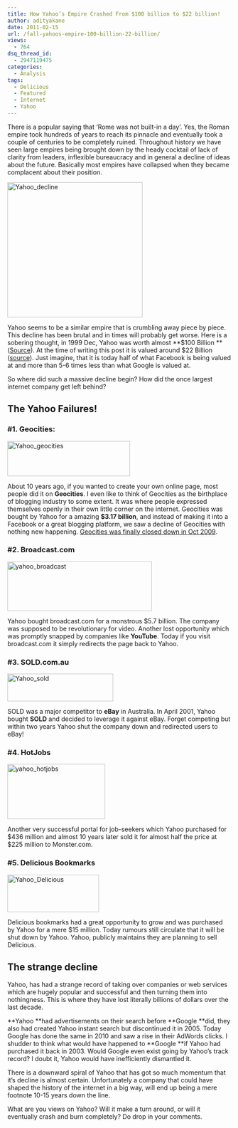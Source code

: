 ```yaml
---
title: How Yahoo’s Empire Crashed From $100 billion to $22 billion!
author: adityakane
date: 2011-02-15
url: /fall-yahoos-empire-100-billion-22-billion/
views:
  - 764
dsq_thread_id:
  - 2947119475
categories:
  - Analysis
tags:
  - Delicious
  - Featured
  - Internet
  - Yahoo
---
```

There is a popular saying that ‘Rome was not built-in a day’. Yes, the Roman empire took hundreds of years to reach its pinnacle and eventually took a couple of centuries to be completely ruined. Throughout history we have seen large empires being brought down by the heady cocktail of lack of clarity from leaders, inflexible bureaucracy and in general a decline of ideas about the future. Basically most empires have collapsed when they became complacent about their position.

[<img style="background-image: none; padding-left: 0px; padding-right: 0px; display: inline; padding-top: 0px; border-width: 0px;" title="Yahoo_decline" src="http://cdn.devilsworkshop.org/files/2011/02/Yahoo_decline_thumb.png" border="0" alt="Yahoo_decline" width="304" height="304" />][1]

Yahoo seems to be a similar empire that is crumbling away piece by piece. This decline has been brutal and in times will probably get worse. Here is a sobering thought, in 1999 Dec, Yahoo was worth almost **$100 Billion **(<a href="http://fortboise.org/top100mktcap.html" onclick="_gaq.push(['_trackEvent', 'outbound-article', 'http://fortboise.org/top100mktcap.html', 'Source']);" >Source</a>). At the time of writing this post it is valued around $22 Billion (<a href="http://finance.yahoo.com/q?s=YHOO" onclick="_gaq.push(['_trackEvent', 'outbound-article', 'http://finance.yahoo.com/q?s=YHOO', 'source']);" >source</a>). Just imagine, that it is today half of what Facebook is being valued at and more than 5-6 times less than what Google is valued at.

So where did such a massive decline begin? How did the once largest internet company get left behind?

## The Yahoo Failures!

### #1. Geocities:

[<img style="background-image: none; padding-left: 0px; padding-right: 0px; display: inline; padding-top: 0px; border-width: 0px;" title="Yahoo_geocities" src="http://cdn.devilsworkshop.org/files/2011/02/Yahoo_geocities_thumb.png" border="0" alt="Yahoo_geocities" width="276" height="79" />][2]

About 10 years ago, if you wanted to create your own online page, most people did it on **Geocities**. I even like to think of Geocities as the birthplace of blogging industry to some extent. It was where people expressed themselves openly in their own little corner on the internet. Geocities was bought by Yahoo for a amazing **$3.17 billion**, and instead of making it into a Facebook or a great blogging platform, we saw a decline of Geocities with nothing new happening. [Geocities was finally closed down in Oct 2009][3].

### #2. Broadcast.com

[<img style="background-image: none; padding-left: 0px; padding-right: 0px; display: inline; padding-top: 0px; border-width: 0px;" title="yahoo_broadcast" src="http://cdn.devilsworkshop.org/files/2011/02/yahoo_broadcast_thumb.png" border="0" alt="yahoo_broadcast" width="325" height="111" />][4]

Yahoo bought broadcast.com for a monstrous $5.7 billion. The company was supposed to be revolutionary for video. Another lost opportunity which was promptly snapped by companies like **YouTube**. Today if you visit broadcast.com it simply redirects the page back to Yahoo.

### #3. SOLD.com.au

[<img style="background-image: none; padding-left: 0px; padding-right: 0px; display: inline; padding-top: 0px; border-width: 0px;" title="Yahoo_sold" src="http://cdn.devilsworkshop.org/files/2011/02/Yahoo_sold_thumb.png" border="0" alt="Yahoo_sold" width="238" height="62" />][5]

SOLD was a major competitor to **eBay** in Australia. In April 2001, Yahoo bought **SOLD** and decided to leverage it against eBay. Forget competing but within two years Yahoo shut the company down and redirected users to eBay!

### #4. HotJobs

[<img style="background-image: none; padding-left: 0px; padding-right: 0px; display: inline; padding-top: 0px; border-width: 0px;" title="yahoo_hotjobs" src="http://cdn.devilsworkshop.org/files/2011/02/yahoo_hotjobs_thumb.png" border="0" alt="yahoo_hotjobs" width="220" height="124" />][6]

Another very successful portal for job-seekers which Yahoo purchased for $436 million and almost 10 years later sold it for almost half the price at $225 million to Monster.com.

### #5. Delicious Bookmarks

[<img style="background-image: none; padding-left: 0px; padding-right: 0px; display: inline; padding-top: 0px; border: 0px;" title="Yahoo_Delicious" src="http://cdn.devilsworkshop.org/files/2011/02/Yahoo_Delicious_thumb.png" border="0" alt="Yahoo_Delicious" width="206" height="84" />][7]

Delicious bookmarks had a great opportunity to grow and was purchased by Yahoo for a mere $15 million. Today rumours still circulate that it will be shut down by Yahoo. Yahoo, publicly maintains they are planning to sell Delicious.

## The strange decline

Yahoo, has had a strange record of taking over companies or web services which are hugely popular and successful and then turning them into nothingness. This is where they have lost literally billions of dollars over the last decade.

**Yahoo **had advertisements on their search before **Google **did, they also had created Yahoo instant search but discontinued it in 2005. Today Google has done the same in 2010 and saw a rise in their AdWords clicks. I shudder to think what would have happened to **Google **if Yahoo had purchased it back in 2003. Would Google even exist going by Yahoo’s track record? I doubt it, Yahoo would have inefficiently dismantled it.

There is a downward spiral of Yahoo that has got so much momentum that it’s decline is almost certain. Unfortunately a company that could have shaped the history of the internet in a big way, will end up being a mere footnote 10-15 years down the line.

What are you views on Yahoo? Will it make a turn around, or will it eventually crash and burn completely? Do drop in your comments.

 [1]: http://cdn.devilsworkshop.org/files/2011/02/Yahoo_decline.png
 [2]: http://cdn.devilsworkshop.org/files/2011/02/Yahoo_geocities.png
 [3]: http://devilsworkshop.org/geocities-is-no-more/ "Geocities was finally closed down in Oct 2009"
 [4]: http://cdn.devilsworkshop.org/files/2011/02/yahoo_broadcast.png
 [5]: http://cdn.devilsworkshop.org/files/2011/02/Yahoo_sold.png
 [6]: http://cdn.devilsworkshop.org/files/2011/02/yahoo_hotjobs.png
 [7]: http://cdn.devilsworkshop.org/files/2011/02/Yahoo_Delicious.png
